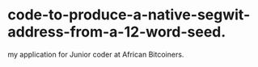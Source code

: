 # code-to-produce-a-native-segwit-address-from-a-12-word-seed.
my application for Junior coder at African Bitcoiners.
